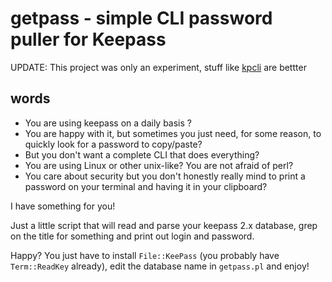 # getpass - simple CLI password puller for Keepass

UPDATE: This project was only an experiment, stuff like [kpcli](https://kpcli.sourceforge.io/) are bettter

## words

* You are using keepass on a daily basis ?
* You are happy with it, but sometimes you just need, for some reason, to quickly look for a password to copy/paste?
* But you don't want a complete CLI that does everything?
* You are using Linux or other unix-like? You are not afraid of perl?
* You care about security but you don't honestly really mind to print a password on your terminal and having it in your clipboard?

I have something for you!

Just a little script that will read and parse your keepass 2.x database, grep on the title for something and print out login and password.

Happy? You just have to install `File::KeePass` (you probably have `Term::ReadKey` already), edit the database name in `getpass.pl` and enjoy!
